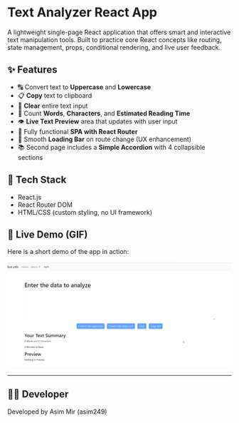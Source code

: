 # Text Analyzer React App

A lightweight single-page React application that offers smart and interactive text manipulation tools. Built to practice core React concepts like routing, state management, props, conditional rendering, and live user feedback.

## ✨ Features

- 🔠 Convert text to **Uppercase** and **Lowercase**
- 📋 **Copy** text to clipboard
- 🧹 **Clear** entire text input
- 🔢 Count **Words**, **Characters**, and **Estimated Reading Time**
- 👁️ **Live Text Preview** area that updates with user input
- 🎯 Fully functional **SPA with React Router**
- 📡 Smooth **Loading Bar** on route change (UX enhancement)
- 📚 Second page includes a **Simple Accordion** with 4 collapsible sections

## 🔧 Tech Stack

- React.js
- React Router DOM
- HTML/CSS (custom styling, no UI framework)

## 🎥 Live Demo (GIF)

Here is a short demo of the app in action:

![App Demo](./src/gif/Text-utils.gif)

---

## 🧑‍💻 Developer

Developed by Asim Mir (asim249)
